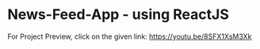 # News-Feed-App - using ReactJS

For Project Preview, click on the given link: 
https://youtu.be/8SFX1XsM3Xk
